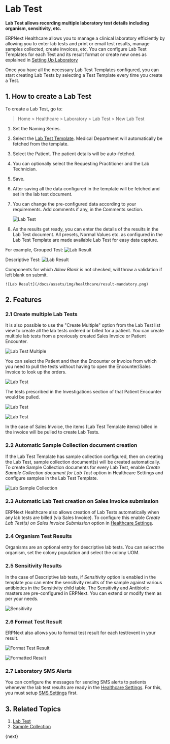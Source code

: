 <!-- add-breadcrumbs -->
# Lab Test

**Lab Test allows recording multiple laboratory test details including organism, sensitivity, etc.**

ERPNext Healthcare allows you to manage a clinical laboratory efficiently by allowing you to enter lab tests and print or email test results, manage samples collected, create invoices, etc. You can configure Lab Test Templates for each Test and its result format or create new ones as explained in [Setting Up Laboratory](/docs/user/manual/en/healthcare/setup_laboratory)

Once you have all the necessary Lab Test Templates configured, you can start creating Lab Tests by selecting a Test Template every time you create a Test.

## 1. How to create a Lab Test

To create a Lab Test, go to:

> Home > Healthcare > Laboratory > Lab Test > New Lab Test

1. Set the Naming Series.
2. Select the [Lab Test Template](/docs/user/manual/en/healthcare/lab_test_template). Medical Department will automatically be fetched from the template.
3. Select the Patient. The patient details will be auto-fetched.
4. You can optionally select the Requesting Practitioner and the Lab Technician.
5. Save.
6. After saving all the data configured in the template will be fetched and set in the lab test document.
7. You can change the pre-configured data according to your requirements. Add comments if any, in the Comments section.

    ![Lab Test](/docs/assets/img/healthcare/lab-test.png)

8. As the results get ready, you can enter the details of the results in the Lab Test document. All presets, Normal Values etc. as configured in the Lab Test Template are made available Lab Test for easy data capture.

For example, Grouped Test:
    ![Lab Result](/docs/assets/img/healthcare/lab_test_2.png)

Descriptive Test:
    ![Lab Result](/docs/assets/img/healthcare/lab-result.png)

Components for which _Allow Blank_ is not checked, will throw a validation if left blank on submit.

    ![Lab Result](/docs/assets/img/healthcare/result-mandatory.png)

## 2. Features

### 2.1 Create multiple Lab Tests

It is also possible to use the "Create Multiple" option from the Lab Test list view to create all the lab tests ordered or billed for a patient. You can create multiple lab tests from a previously created Sales Invoice or Patient Encounter.

![Lab Test Multiple](/docs/assets/img/healthcare/lab_test_3.png)

You can select the Patient and then the Encounter or Invoice from which you need to pull the tests without having to open the Encounter/Sales Invoice to look up the orders.

![Lab Test](/docs/assets/img/healthcare/patient-encounter-lab-tests-1.png)

The tests prescribed in the Investigations section of that Patient Encounter would be pulled.

![Lab Test](/docs/assets/img/healthcare/patient-encounter-lab-tests.png)

![Lab Test](/docs/assets/img/healthcare/patient-encounter-lab-tests-2.png)

In the case of Sales Invoice, the items (Lab Test Template items) billed in the invoice will be pulled to create Lab Tests.

### 2.2 Automatic Sample Collection document creation

If the Lab Test Template has sample collection configured, then on creating the Lab Test, sample collection document(s) will be created automatically. To create Sample Collection documents for every Lab Test, enable _Create Sample Collection document for Lab Test_ option in Healthcare Settings and configure samples in the Lab Test Template.

![Lab Sample Collection](/docs/assets/img/healthcare/lab-sample-collection.png)

### 2.3 Automatic Lab Test creation on Sales Invoice submission

ERPNext Healthcare also allows creation of Lab Tests automatically when any lab tests are billed (via Sales Invoice). To configure this enable _Create Lab Test(s) on Sales Invoice Submission_ option in [Healthcare Settings](/docs/user/manual/en/healthcare/healthcare_settings).

### 2.4 Organism Test Results

Organisms are an optional entry for descriptive lab tests. You can select the organism, set the colony population and select the colony UOM.

### 2.5 Sensitivity Results

In the case of Descriptive lab tests, if _Sensitivity_ option is enabled in the template you can enter the sensitivity results of the sample against various antibiotics in the Sensitivity child table. The Sensitivity and Antibiotic masters are pre-configured in ERPNext. You can extend or modify them as per your needs.

![Sensitivity](/docs/assets/img/healthcare/sensitivity.png)

### 2.6 Format Test Result

ERPNext also allows you to format test result for each test/event in your result.

![Format Test Result](/docs/assets/img/healthcare/format-result-value.png)

![Formatted Result](/docs/assets/img/healthcare/formatted-result.png)

### 2.7 Laboratory SMS Alerts

You can configure the messages for sending SMS alerts to patients whenever the lab test results are ready in the [Healthcare Settings](/docs/user/manual/en/healthcare/healthcare_settings). For this, you must setup [SMS Settings](/docs/user/manual/en/setting-up/sms-setting) first.

## 3. Related Topics

1. [Lab Test](/docs/user/manual/en/healthcare/lab_test)
1. [Sample Collection](/docs/user/manual/en/healthcare/sample_collection)

{next}
